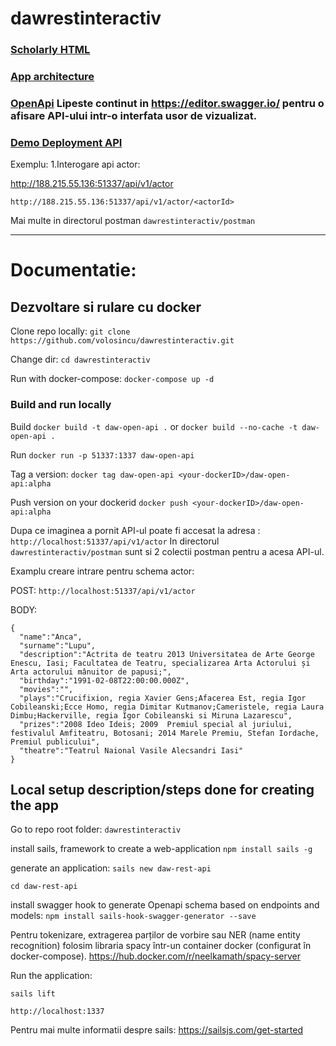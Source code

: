 # dawrestinteractiv

### [Scholarly HTML](https://volosincu.github.io/dawrestinteractiv/) 

### [App architecture](https://github.com/volosincu/dawrestinteractiv/tree/main/docs)

### [OpenApi](https://github.com/volosincu/dawrestinteractiv/blob/main/daw-rest-api/swagger/swagger.json) Lipeste continut in https://editor.swagger.io/ pentru o afisare API-ului intr-o interfata usor de vizualizat.

### [Demo Deployment API](http://188.215.55.136:51337/api/v1/actor) 

Exemplu: 
1.Interogare api actor: 

http://188.215.55.136:51337/api/v1/actor

`http://188.215.55.136:51337/api/v1/actor/<actorId>`

Mai multe in directorul postman `dawrestinteractiv/postman`


--------------


# Documentatie: 

## Dezvoltare si rulare cu docker 
Clone repo locally:
`git clone https://github.com/volosincu/dawrestinteractiv.git`

Change dir:
`cd dawrestinteractiv`

Run with docker-compose:
`docker-compose up -d`


### Build and run locally 

Build 
`docker build -t daw-open-api .`
or 
`docker build --no-cache -t daw-open-api .`

Run
`docker run -p 51337:1337 daw-open-api`

Tag a version:
`docker tag daw-open-api <your-dockerID>/daw-open-api:alpha`

Push version on your dockerid 
`docker push <your-dockerID>/daw-open-api:alpha`


Dupa ce imaginea a pornit API-ul poate fi accesat la adresa : `http://localhost:51337/api/v1/actor`
In directorul `dawrestinteractiv/postman` sunt si 2 colectii postman pentru a acesa API-ul.

Examplu creare intrare pentru schema actor: 

POST: `http://localhost:51337/api/v1/actor`

BODY:

```
{
  "name":"Anca",
  "surname":"Lupu",
  "description":"Actrita de teatru 2013 Universitatea de Arte George Enescu, Iasi; Facultatea de Teatru, specializarea Arta Actorului și Arta actorului mânuitor de papusi;",
  "birthday":"1991-02-08T22:00:00.000Z",
  "movies":"",
  "plays":"Crucifixion, regia Xavier Gens;Afacerea Est, regia Igor Cobileanski;Ecce Homo, regia Dimitar Kutmanov;Cameristele, regia Laura Dimbu;Hackerville, regia Igor Cobileanski si Miruna Lazarescu",
  "prizes":"2008 Ideo Ideis; 2009  Premiul special al juriului, festivalul Amfiteatru, Botosani; 2014 Marele Premiu, Stefan Iordache, Premiul publicului",
  "theatre":"Teatrul Naional Vasile Alecsandri Iasi"
}
```


## Local setup description/steps done for creating the app 

Go to repo root folder:
`dawrestinteractiv`

install sails, framework to create a web-application
`npm install sails -g`

generate an application:
`sails new daw-rest-api`

`cd daw-rest-api`

install swagger hook to generate Openapi schema based on endpoints and models:
`npm install sails-hook-swagger-generator --save`

Pentru tokenizare, extragerea parților de vorbire sau NER (name entity recognition) folosim 
libraria spacy într-un container docker (configurat în docker-compose).
https://hub.docker.com/r/neelkamath/spacy-server

Run the application:

`sails lift`

`http://localhost:1337`

Pentru mai multe informatii despre sails: https://sailsjs.com/get-started

 
